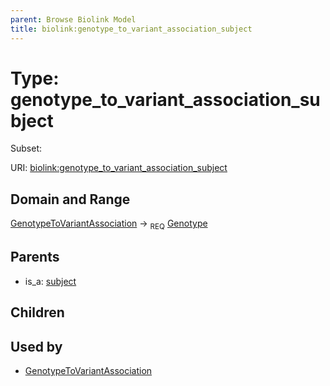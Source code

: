 ```yaml
---
parent: Browse Biolink Model
title: biolink:genotype_to_variant_association_subject
---
```


# Type: genotype_to_variant_association_subject

Subset:



URI: [biolink:genotype_to_variant_association_subject](https://w3id.org/biolink/vocab/genotype_to_variant_association_subject)

## Domain and Range

[GenotypeToVariantAssociation](GenotypeToVariantAssociation.md) ->  <sub>REQ</sub> [Genotype](Genotype.md)

## Parents

 *  is_a: [subject](subject.md)

## Children


## Used by

 * [GenotypeToVariantAssociation](GenotypeToVariantAssociation.md)
